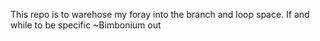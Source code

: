 This repo is to warehose my foray into the branch and loop
space. If and while to be specific
~Bimbonium out